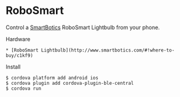 # RoboSmart

Control a [SmartBotics](http://www.smartbotics.com/) RoboSmart Lightbulb from your phone.

Hardware

    * [RoboSmart Lightbulb](http://www.smartbotics.com/#!where-to-buy/c1kf9)
    
Install

    $ cordova platform add android ios
    $ cordova plugin add cordova-plugin-ble-central
    $ cordova run
    

